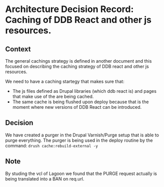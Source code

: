 # Architecture Decision Record: Caching of DDB React and other js resources.

## Context
The general cachings strategy is defined in another document and this focused on describing the caching strategy of DDB react and other js resources.

We need to have a caching startegy that makes sure that:
* The js files defined as Drupal libraries (which ddb react is) and pages that make use of the are being cached.
* The same cache is being flushed upon deploy because that is the moment where new versions of DDB React can be introduced.

## Decision

We have created a purger in the Drupal Varnish/Purge setup that is able to purge everything.
The purger is being used in the deploy routine by the command: `drush cache:rebuild-external -y`

## Note
By studing the vcl of Lagoon we found that the PURGE request actually is being translated into a BAN on req.url.